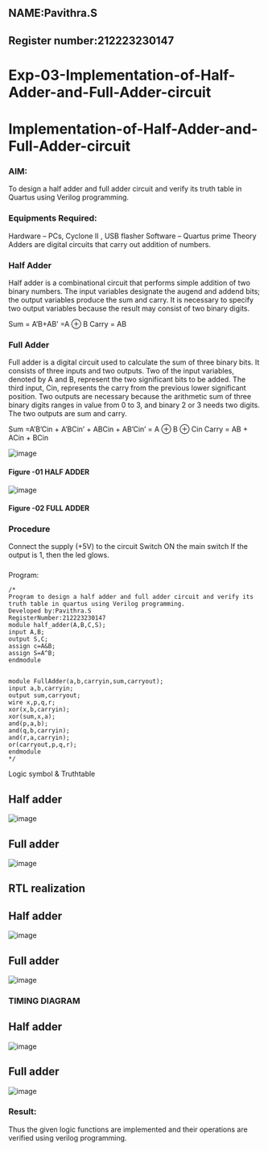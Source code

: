 ## NAME:Pavithra.S
## Register number:212223230147

# Exp-03-Implementation-of-Half-Adder-and-Full-Adder-circuit

# Implementation-of-Half-Adder-and-Full-Adder-circuit
### AIM:
To design a half adder and full adder circuit and verify its truth table in Quartus using Verilog programming.

### Equipments Required:
Hardware – PCs, Cyclone II , USB flasher
Software – Quartus prime
Theory
Adders are digital circuits that carry out addition of numbers.

### Half Adder
Half adder is a combinational circuit that performs simple addition of two binary numbers. The input variables designate the augend and addend bits; the output variables produce the sum and carry. It is necessary to specify two output variables because the result may consist of two binary digits.

Sum = A’B+AB’ =A ⊕ B Carry = AB

### Full Adder
Full adder is a digital circuit used to calculate the sum of three binary bits. It consists of three inputs and two outputs. Two of the input variables, denoted by A and B, represent the two significant bits to be added. The third input, Cin, represents the carry from the previous lower significant position. Two outputs are necessary because the arithmetic sum of three binary digits ranges in value from 0 to 3, and binary 2 or 3 needs two digits. The two outputs are sum and carry.

Sum =A’B’Cin + A’BCin’ + ABCin + AB’Cin’ = A ⊕ B ⊕ Cin Carry = AB + ACin + BCin

 ![image](https://user-images.githubusercontent.com/36288975/163552156-a13e5a56-c638-4110-97d9-8896907c8d25.png)

#### Figure -01 HALF ADDER 


![image](https://user-images.githubusercontent.com/36288975/163552057-b3547877-6d07-45b4-b7e0-bcfebfad9e1d.png)

#### Figure -02 FULL ADDER 

### Procedure

Connect the supply (+5V) to the circuit
Switch ON the main switch
If the output is 1, then the led glows.
### 
Program:
```
/*
Program to design a half adder and full adder circuit and verify its truth table in quartus using Verilog programming.
Developed by:Pavithra.S
RegisterNumber:212223230147
module half_adder(A,B,C,S);
input A,B;
output S,C;
assign c=A&B;
assign S=A^B;
endmodule


module FullAdder(a,b,carryin,sum,carryout);
input a,b,carryin;
output sum,carryout;
wire x,p,q,r;
xor(x,b,carryin);
xor(sum,x,a);
and(p,a,b);
and(q,b,carryin);
and(r,a,carryin);
or(carryout,p,q,r);
endmodule
*/
```
Logic symbol & Truthtable
## Half adder
![image](https://github.com/pavithraselvaraj30/Exp-02-Implementation-of-Half-Adder-and-Full-Adder-circuit/assets/149366880/e7ece802-5ece-4a9c-a1d9-dee114a6bb21)

##  Full adder
![image](https://github.com/pavithraselvaraj30/Exp-02-Implementation-of-Half-Adder-and-Full-Adder-circuit/assets/149366880/39e10a75-bafd-49d5-b922-b65915d86659)

## RTL realization
## Half adder
![image](https://github.com/pavithraselvaraj30/Exp-02-Implementation-of-Half-Adder-and-Full-Adder-circuit/assets/149366880/8a01254d-8c9d-4a1b-a9d1-25ac73af3097)

## Full adder
![image](https://github.com/pavithraselvaraj30/Exp-02-Implementation-of-Half-Adder-and-Full-Adder-circuit/assets/149366880/b66afc49-a53f-4de7-a63f-262036fd2709)



### TIMING DIAGRAM
## Half adder
![image](https://github.com/pavithraselvaraj30/Exp-02-Implementation-of-Half-Adder-and-Full-Adder-circuit/assets/149366880/9da5e25f-4279-40d2-8927-23e518c75d8e)
## Full adder
![image](https://github.com/pavithraselvaraj30/Exp-02-Implementation-of-Half-Adder-and-Full-Adder-circuit/assets/149366880/293e23cf-c02f-4dc1-98ba-eb7b4026ab6e)


### Result:
Thus the given logic functions are implemented and their operations are verified using verilog programming.
